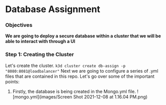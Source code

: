 # Database Assignment

### Objectives
**We are going to deploy a secure database within a cluster that we will be able to interact with through a UI**

### Step 1: Creating the Cluster

Let's create the cluster. `k3d cluster create db-assign -p "8080:8081@loadbalancer"` Next we are going to configure a series of .yml files that are contained in this repo. Let's go over some of the important points:

1. Firstly, the database is being created in the Mongo.yml file.
![mongo.yml](images/Screen Shot 2021-12-08 at 1.16.04 PM.png)

